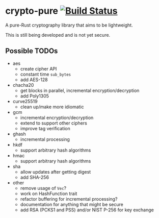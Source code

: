# crypto-pure  [![Build Status](https://travis-ci.org/tbarrella/crypto-pure.svg?branch=master)](https://travis-ci.org/tbarrella/crypto-pure)

A pure-Rust cryptography library that aims to be lightweight.

This is still being developed and is not yet secure.

## Possible TODOs
* aes
  * create cipher API
  * constant time `sub_bytes`
  * add AES-128
* chacha20
  * get blocks in parallel, incremental encryption/decryption
  * add Poly1305
* curve25519
  * clean up/make more idiomatic
* gcm
  * incremental encryption/decryption
  * extend to support other ciphers
  * improve tag verification
* ghash
  * incremental processing
* hkdf
  * support arbitrary hash algorithms
* hmac
  * support arbitrary hash algorithms
* sha
  * allow updates after getting digest
  * add SHA-256
* other
  * remove usage of `Vec`?
  * work on HashFunction trait
  * refactor buffering for incremental processing?
  * documentation for anything that might be secure
  * add RSA (PCKS1 and PSS) and/or NIST P-256 for key exchange
